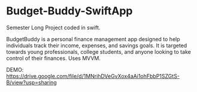 # Budget-Buddy-SwiftApp
Semester Long Project coded in swift.

BudgetBuddy is a personal finance management app designed to help individuals track their income, expenses, and savings goals. It is targeted towards young professionals, college students, and anyone looking to take control of their finances. Uses MVVM.

DEMO:
https://drive.google.com/file/d/1MNrihDVeGvXox4aAi1ohFbbP1SZGtS-B/view?usp=sharing
